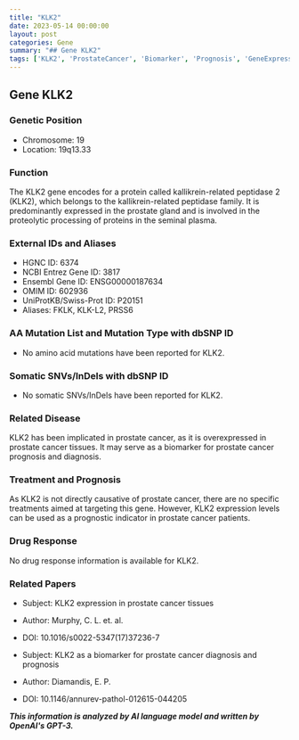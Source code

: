 ```yaml
---
title: "KLK2"
date: 2023-05-14 00:00:00
layout: post
categories: Gene
summary: "## Gene KLK2"
tags: ['KLK2', 'ProstateCancer', 'Biomarker', 'Prognosis', 'GeneExpression', 'ProteolyticProcessing', 'GeneticInformation', 'UniProtKB']
---
```


## Gene KLK2

### Genetic Position
- Chromosome: 19
- Location: 19q13.33

### Function
The KLK2 gene encodes for a protein called kallikrein-related peptidase 2 (KLK2), which belongs to the kallikrein-related peptidase family. It is predominantly expressed in the prostate gland and is involved in the proteolytic processing of proteins in the seminal plasma.

### External IDs and Aliases
- HGNC ID: 6374
- NCBI Entrez Gene ID: 3817
- Ensembl Gene ID: ENSG00000187634
- OMIM ID: 602936
- UniProtKB/Swiss-Prot ID: P20151
- Aliases: FKLK, KLK-L2, PRSS6

### AA Mutation List and Mutation Type with dbSNP ID
- No amino acid mutations have been reported for KLK2.

### Somatic SNVs/InDels with dbSNP ID
- No somatic SNVs/InDels have been reported for KLK2.

### Related Disease
KLK2 has been implicated in prostate cancer, as it is overexpressed in prostate cancer tissues. It may serve as a biomarker for prostate cancer prognosis and diagnosis.

### Treatment and Prognosis
As KLK2 is not directly causative of prostate cancer, there are no specific treatments aimed at targeting this gene. However, KLK2 expression levels can be used as a prognostic indicator in prostate cancer patients.

### Drug Response
No drug response information is available for KLK2.

### Related Papers
- Subject: KLK2 expression in prostate cancer tissues
- Author: Murphy, C. L. et. al.
- DOI: 10.1016/s0022-5347(17)37236-7

- Subject: KLK2 as a biomarker for prostate cancer diagnosis and prognosis
- Author: Diamandis, E. P.
- DOI: 10.1146/annurev-pathol-012615-044205

**_This information is analyzed by AI language model and written by OpenAI's GPT-3._**